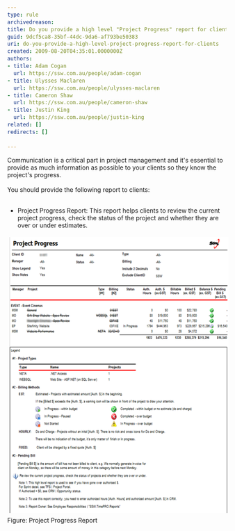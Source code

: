 ```yaml
---
type: rule
archivedreason: 
title: Do you provide a high level "Project Progress" report for clients?
guid: 9dcf5ca8-35bf-44dc-9da6-af793be50383
uri: do-you-provide-a-high-level-project-progress-report-for-clients
created: 2009-08-20T04:35:01.0000000Z
authors:
- title: Adam Cogan
  url: https://ssw.com.au/people/adam-cogan
- title: Ulysses Maclaren
  url: https://ssw.com.au/people/ulysses-maclaren
- title: Cameron Shaw
  url: https://ssw.com.au/people/cameron-shaw
- title: Justin King
  url: https://ssw.com.au/people/justin-king
related: []
redirects: []

---
```



Communication is a critical part in project management and it's essential to provide as much information as possible to your clients so they know the project's progress.<br><br>You should provide the following report to clients: 
<br><excerpt class='endintro'></excerpt><br>
<ul><li>Project Progress Report: This report helps clients to review the current project progress, check the status of the project and whether they are over or under estimates.​ </li></ul>
<img class="ssw-rteStyle-ImageArea" src="rulestobetterprojectprogress2.png" alt="" style="margin:5px;width:563px;height:635px;" /><br><span class="ssw-rteStyle-FigureNormal">Figure: Project Progress Report</span>


